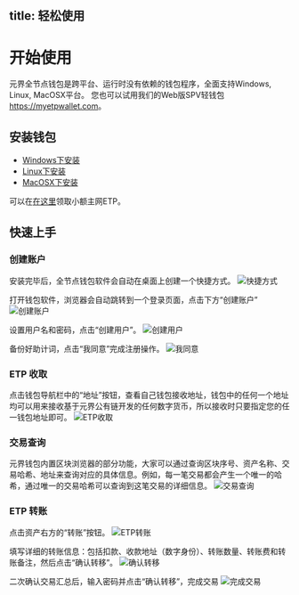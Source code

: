 title: 轻松使用
---

# 开始使用
元界全节点钱包是跨平台、运行时没有依赖的钱包程序，全面支持Windows, Linux, MacOSX平台。
您也可以试用我们的Web版SPV轻钱包<https://myetpwallet.com>。

## 安装钱包
* [Windows下安装](setup-windows.html)
* [Linux下安装](setup-linux.html)
* [MacOSX下安装](setup-macosx.html)

可以在[在这里](http://mymvs.info/free)领取小额主网ETP。

## 快速上手
### 创建账户
安装完毕后，全节点钱包软件会自动在桌面上创建一个快捷方式。
![快捷方式](https://i.imgur.com/TjngKEr.png)

打开钱包软件，浏览器会自动跳转到一个登录页面，点击下方“创建账户”
![创建账户](https://i.imgur.com/qBYebzw.png)

设置用户名和密码，点击“创建用户”。
![创建用户](https://i.imgur.com/Q6DPsWC.png)

备份好助计词，点击“我同意”完成注册操作。
![我同意](https://i.imgur.com/DWKeErp.png)

### ETP 收取
点击钱包导航栏中的“地址”按钮，查看自己钱包接收地址，钱包中的任何一个地址均可以用来接收基于元界公有链开发的任何数字货币，所以接收时只要指定您的任一钱包地址即可。
![ETP收取](https://i.imgur.com/IUAeMRp.png)

### 交易查询
元界钱包内置区块浏览器的部分功能，大家可以通过查询区块序号、资产名称、交易哈希、地址来查询对应的具体信息。例如，每一笔交易都会产生一个唯一的哈希，通过唯一的交易哈希可以查询到这笔交易的详细信息。
![交易查询](https://i.imgur.com/zw3Fojk.png)

### ETP 转账
点击资产右方的“转账”按钮。
![ETP转账](https://i.imgur.com/9cJ9euB.png)

填写详细的转账信息：包括扣款、收款地址（数字身份）、转账数量、转账费和转账备注，然后点击“确认转移”。
![确认转移](https://i.imgur.com/inwEWyN.png)

二次确认交易汇总后，输入密码并点击“确认转移”，完成交易
![完成交易](https://i.imgur.com/K9GsUSc.png)
